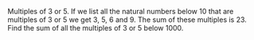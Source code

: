 Multiples of 3 or 5.
If we list all the natural numbers below 10 that are multiples of 3 or 5 we get 3, 5, 6 and 9. The sum of these multiples is 23. Find the sum of all the multiples of 3 or 5 below 1000.
